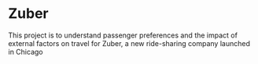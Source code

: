 # Zuber
This project is to understand passenger preferences and the impact of external factors on travel  for Zuber, a new ride-sharing company launched in Chicago
